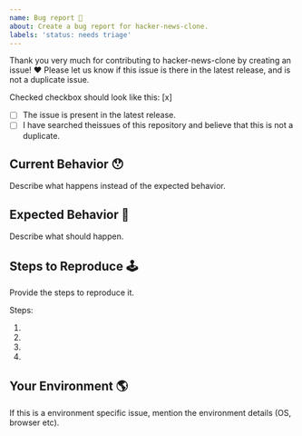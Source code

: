 ```yaml
---
name: Bug report 🐛
about: Create a bug report for hacker-news-clone.
labels: 'status: needs triage'
---
```


Thank you very much for contributing to hacker-news-clone by creating an issue! ❤️
Please let us know if this issue is there in the latest release, and is not a duplicate issue.


Checked checkbox should look like this: [x] 

- [ ] The issue is present in the latest release.
- [ ] I have searched theissues of this repository and believe that this is not a duplicate.

## Current Behavior 😯

Describe what happens instead of the expected behavior.

## Expected Behavior 🤔

 Describe what should happen.


## Steps to Reproduce 🕹

Provide the steps to reproduce it.

Steps:

1.
2.
3.
4.

## Your Environment 🌎

If this is a environment specific issue, mention the environment details (OS, browser etc).
